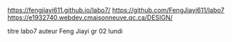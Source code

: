 
 https://fengjiayi611.github.io/labo7/
 https://github.com/FengJiayi611/labo7
 https://e1932740.webdev.cmaisonneuve.qc.ca/DESIGN/
 

titre labo7
auteur Feng Jiayi
gr 02 lundi

